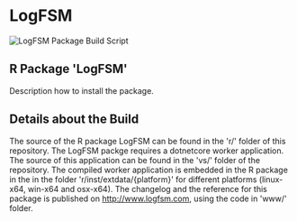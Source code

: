 # LogFSM
 
![LogFSM Package Build Script](https://github.com/kroehne/LogFSM/workflows/LogFSM%20Package%20Build%20Script/badge.svg?branch=master)


## R Package 'LogFSM'

<tbd>Description how to install the package. 

## Details about the Build

The source of the R package LogFSM can be found in the 'r/' folder of this repository. The LogFSM packge requires a dotnetcore worker application. The source of this application can be found in the 'vs/' folder of the repository. The compiled worker application is embedded in the R package in the in the folder 'r/inst/extdata/{platform}' for different platforms (linux-x64, win-x64 and osx-x64). The changelog and the reference for this package is published on http://www.logfsm.com, using the code in 'www/' folder.





